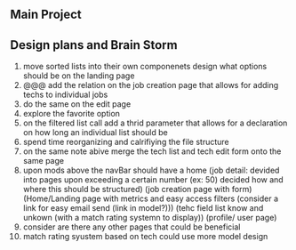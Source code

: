 ## Main Project
## Design plans and Brain Storm
1. move sorted lists into their own componenets design what options should be on the landing page
2. @@@ add the relation on the job creation page that allows for adding techs to individual jobs
3. do the same on the edit page
4. explore the favorite option
5. on the filtered list call add a thrid parameter that allows for a declaration on how long an individual list should be
6. spend time reorganizing and calrifiying the file structure
7. on the same note abive merge the tech list and tech edit form onto the same page
8. upon mods above the navBar should have a home (job detail: devided into pages upon exceeding a certain number (ex: 50) decided how and where this should be structured) (job creation page with form) (Home/Landing page with metrics and easy access filters (consider a link for easy email send (link in model?))) (tehc field list know and unkown (with a match rating systemn to display)) (profile/ user page)
9. consider are there any other pages that could be beneficial
10. match rating syustem based on tech could use more model design